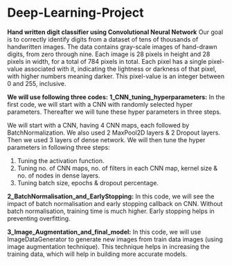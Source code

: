 # Deep-Learning-Project
**Hand written digit classifier using Convolutional Neural Network**
Our goal is to correctly identify digits from a dataset of tens of thousands of handwritten images. The data contains gray-scale images of hand-drawn digits, from zero through nine. Each image is 28 pixels in height and 28 pixels in width, for a total of 784 pixels in total. Each pixel has a single pixel-value associated with it, indicating the lightness or darkness of that pixel, with higher numbers meaning darker. This pixel-value is an integer between 0 and 255, inclusive.

**We will use following three codes:**
**1_CNN_tuning_hyperparameters:** In the first code, we will start with a CNN with randomly selected hyper parameters. Thereafter we will tune these hyper parameters in three steps.

We will start with a CNN, having 4 CNN maps, each followed by BatchNormalization. We also used 2 MaxPool2D layers & 2 Dropout layers. Then we used 3 layers of dense network.
We will then tune the hyper parameters in following three steps:
1.	Tuning the activation function.
2.	Tuning no. of CNN maps, no. of filters in each CNN map, kernel size & no. of nodes in dense layers.
3.	Tuning batch size, epochs & dropout percentage.

**2_BatchNormalisation_and_EarlyStopping:** In this code, we will see the impact of batch normalisation and early stopping callback on CNN. Without batch normalisation, training time is much higher. Early stopping helps in preventing overfitting.

**3_Image_Augmentation_and_final_model:** In this code, we will use ImageDataGenerator to generate new images from train data images (using image augmentation technique). This technique helps in increasing the training data, which will help in building more accurate models.	
